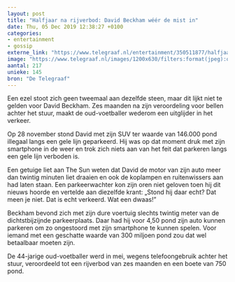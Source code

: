 ```yaml
---
layout: post
title: "Halfjaar na rijverbod: David Beckham wéér de mist in"
date: Thu, 05 Dec 2019 12:38:27 +0100
categories: 
- entertainment 
- gossip 
externe_link: "https://www.telegraaf.nl/entertainment/350511877/halfjaar-na-rijverbod-david-beckham-weer-de-mist-in"
image: "https://www.telegraaf.nl/images/1200x630/filters:format(jpeg):quality(80)/cdn-kiosk-api.telegraaf.nl/8db4ca28-1754-11ea-853d-02d2fb1aa1d7.jpg"
aantal: 217
unieke: 145
bron: "De Telegraaf"
---
```


<p class="intro">Een ezel stoot zich geen tweemaal aan dezelfde steen, maar dit lijkt niet te gelden voor David Beckham. Zes maanden na zijn veroordeling voor bellen achter het stuur, maakt de oud-voetballer wederom een uitglijder in het verkeer.</p> <p>Op 28 november stond David met zijn SUV ter waarde van 146.000 pond illegaal langs een gele lijn geparkeerd. Hij was op dat moment druk met zijn smartphone in de weer en trok zich niets aan van het feit dat parkeren langs een gele lijn verboden is.</p><p>Een getuige liet aan The Sun weten dat David de motor van zijn auto meer dan twintig minuten liet draaien en ook de koplampen en ruitenwissers aan had laten staan. Een parkeerwachter kon zijn oren niet geloven toen hij dit nieuws hoorde en vertelde aan diezelfde krant: „Stond hij daar echt? Dat meen je niet. Dat is echt verkeerd. Wat een dwaas!”</p><p>Beckham bevond zich met zijn dure voertuig slechts twintig meter van de dichtstbijzijnde parkeerplaats. Daar had hij voor 4,50 pond zijn auto kunnen parkeren om zo ongestoord met zijn smartphone te kunnen spelen. Voor iemand met een geschatte waarde van 300 miljoen pond zou dat wel betaalbaar moeten zijn.</p><p>De 44-jarige oud-voetballer werd in mei, wegens telefoongebruik achter het stuur, veroordeeld tot een rijverbod van zes maanden en een boete van 750 pond.</p>
